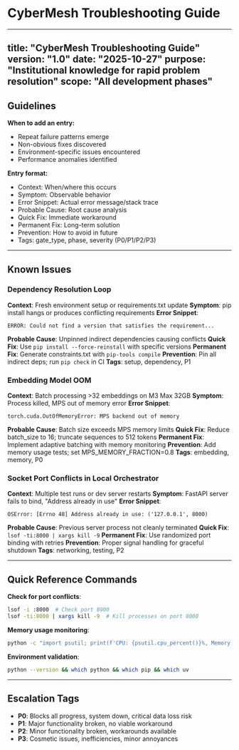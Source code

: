 # CyberMesh Troubleshooting Guide

---
title: "CyberMesh Troubleshooting Guide"
version: "1.0"
date: "2025-10-27"
purpose: "Institutional knowledge for rapid problem resolution"
scope: "All development phases"
---

## Guidelines

**When to add an entry:**
- Repeat failure patterns emerge
- Non-obvious fixes discovered
- Environment-specific issues encountered
- Performance anomalies identified

**Entry format:**
- Context: When/where this occurs
- Symptom: Observable behavior
- Error Snippet: Actual error message/stack trace
- Probable Cause: Root cause analysis
- Quick Fix: Immediate workaround
- Permanent Fix: Long-term solution
- Prevention: How to avoid in future
- Tags: gate_type, phase, severity (P0/P1/P2/P3)

---

## Known Issues

### Dependency Resolution Loop
**Context**: Fresh environment setup or requirements.txt update
**Symptom**: pip install hangs or produces conflicting requirements
**Error Snippet**:
```
ERROR: Could not find a version that satisfies the requirement...
```
**Probable Cause**: Unpinned indirect dependencies causing conflicts
**Quick Fix**: Use `pip install --force-reinstall` with specific versions
**Permanent Fix**: Generate constraints.txt with `pip-tools compile`
**Prevention**: Pin all indirect deps; run `pip check` in CI
**Tags**: setup, dependency, P1

### Embedding Model OOM
**Context**: Batch processing >32 embeddings on M3 Max 32GB
**Symptom**: Process killed, MPS out of memory error
**Error Snippet**:
```
torch.cuda.OutOfMemoryError: MPS backend out of memory
```
**Probable Cause**: Batch size exceeds MPS memory limits
**Quick Fix**: Reduce batch_size to 16; truncate sequences to 512 tokens
**Permanent Fix**: Implement adaptive batching with memory monitoring
**Prevention**: Add memory usage tests; set MPS_MEMORY_FRACTION=0.8
**Tags**: embedding, memory, P0

### Socket Port Conflicts in Local Orchestrator
**Context**: Multiple test runs or dev server restarts
**Symptom**: FastAPI server fails to bind, "Address already in use"
**Error Snippet**:
```
OSError: [Errno 48] Address already in use: ('127.0.0.1', 8000)
```
**Probable Cause**: Previous server process not cleanly terminated
**Quick Fix**: `lsof -ti:8000 | xargs kill -9`
**Permanent Fix**: Use randomized port binding with retries
**Prevention**: Proper signal handling for graceful shutdown
**Tags**: networking, testing, P2

---

## Quick Reference Commands

**Check for port conflicts**:
```bash
lsof -i :8000  # Check port 8000
lsof -ti:8000 | xargs kill -9  # Kill processes on port 8000
```

**Memory usage monitoring**:
```bash
python -c "import psutil; print(f'CPU: {psutil.cpu_percent()}%, Memory: {psutil.virtual_memory().percent}%')"
```

**Environment validation**:
```bash
python --version && which python && which pip && which uv
```

---

## Escalation Tags

- **P0**: Blocks all progress, system down, critical data loss risk
- **P1**: Major functionality broken, no viable workaround
- **P2**: Minor functionality broken, workarounds available
- **P3**: Cosmetic issues, inefficiencies, minor annoyances
